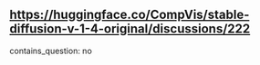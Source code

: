 ## https://huggingface.co/CompVis/stable-diffusion-v-1-4-original/discussions/222

contains_question: no